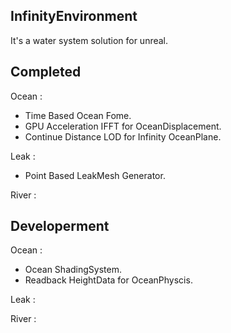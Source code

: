 ## InfinityEnvironment
It's a water system solution for unreal.

## Completed 
Ocean : 
* Time Based Ocean Fome.
* GPU Acceleration IFFT for OceanDisplacement.
* Continue Distance LOD for Infinity OceanPlane.
    
Leak : 
* Point Based LeakMesh Generator.

River : 


## Developerment
Ocean : 
* Ocean ShadingSystem.
* Readback HeightData for OceanPhyscis.
    
Leak : 

River : 
